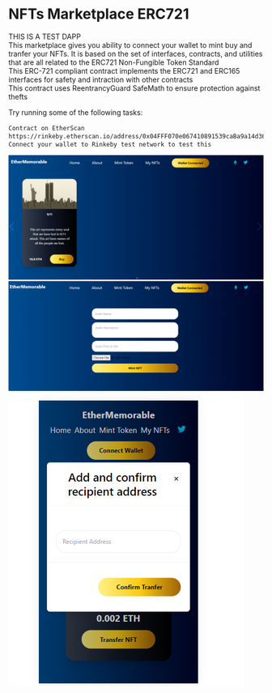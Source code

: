 # NFTs Marketplace ERC721

 THIS IS A TEST DAPP<br />
     This marketplace gives you ability to connect your wallet to mint buy and tranfer your NFTs. It is based on the set of interfaces, contracts, and utilities that are all   related to the ERC721 Non-Fungible Token Standard
     <br />This ERC-721 compliant contract implements the ERC721 and ERC165 interfaces for safety and intraction with other contracts 
    <br />This contract uses ReentrancyGuard SafeMath to ensure protection against thefts


Try running some of the following tasks:

```shell
Contract on EtherScan
https://rinkeby.etherscan.io/address/0x04FFF070e067410891539caBa9a14d36B4BFf1AB
Connect your wallet to Rinkeby test network to test this 
```
![GitHub Logo](/public/images/1.png) ![GitHub Logo](/public/images/2.png) ![GitHub Logo](/public/images/3.png)
